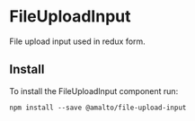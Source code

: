 # FileUploadInput

File upload input used in redux form.

## Install
To install the FileUploadInput component run:
```terminal
npm install --save @amalto/file-upload-input
```